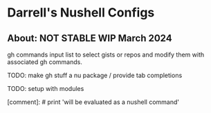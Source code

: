 # Darrell's Nushell Configs

## About: NOT STABLE WIP March 2024

gh commands input list to select gists or repos and modify them with
associated gh commands.

TODO: make gh stuff a nu package / provide tab completions

TODO: setup with modules 

[comment]: # print 'will be evaluated as a nushell command'
